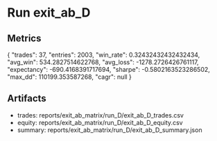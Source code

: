 # Run exit_ab_D

## Metrics
{
  "trades": 37,
  "entries": 2003,
  "win_rate": 0.32432432432432434,
  "avg_win": 534.2827514622768,
  "avg_loss": -1278.2726426761117,
  "expectancy": -690.4168391717694,
  "sharpe": -0.5802163523286502,
  "max_dd": 110199.353587268,
  "cagr": null
}

## Artifacts
- trades: reports/exit_ab_matrix/run_D/exit_ab_D_trades.csv
- equity: reports/exit_ab_matrix/run_D/exit_ab_D_equity.csv
- summary: reports/exit_ab_matrix/run_D/exit_ab_D_summary.json